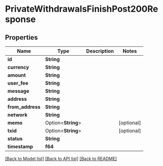 # PrivateWithdrawalsFinishPost200Response

## Properties

Name | Type | Description | Notes
------------ | ------------- | ------------- | -------------
**id** | **String** |  | 
**currency** | **String** |  | 
**amount** | **String** |  | 
**user_fee** | **String** |  | 
**message** | **String** |  | 
**address** | **String** |  | 
**from_address** | **String** |  | 
**network** | **String** |  | 
**memo** | Option<**String**> |  | [optional]
**txid** | Option<**String**> |  | [optional]
**status** | **String** |  | 
**timestamp** | **f64** |  | 

[[Back to Model list]](../README.md#documentation-for-models) [[Back to API list]](../README.md#documentation-for-api-endpoints) [[Back to README]](../README.md)


